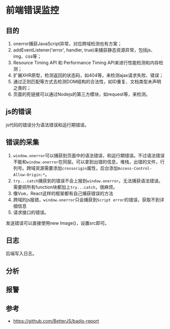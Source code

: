 # 前端错误监控

## 目的

1. onerror捕获JavaScript异常，对应跨域检测也有方案；
2. addEventListener('error', handler, true)来捕获静态资源异常，包括js、img、css等；
3. Resource Timing API 和 Performance Timing API来进行性能检测和内存检测；
4. 扩展XHR原型，检测返回的状态码，如404等，来检测ajax请求失败、错误；
5. 通过正则匹配等方式去检测DOM结构的合法性，如ID重复、文档类型未声明之类的；
6. 页面的死链接可以通过Nodejs的第三方模块，如request等，来检测。

## js的错误

js代码的错误分为语法错误和运行期错误。

## 错误的采集

1. `window.onerror`可以捕获到页面中的语法错误，和运行期错误。不过语法错误不能和`window.onerror`在同层。可以拿到出错的信息，堆栈，出错的文件，行列号。跨域资源需要添加`crossorigin`属性，后台添加`Access-Control-Allow-Origin:*`。
2. `try...catch`捕获到的错误不会上报到`window.onerror`。无法捕获语法错误。需要把所有function块都加上`try...catch`，很麻烦。
3. 像Vue，React这样的框架都有自己捕获错误的方法
4. 跨域的js报错，`window.onerror`只会捕获到`Script error`的错误，获取不到详细信息
5. 请求接口的错误。

发送错误可以直接使用new Image()，设置src即可。

## 日志

后端写入日志。

## 分析

## 报警

## 参考
- https://github.com/BetterJS/badjs-report